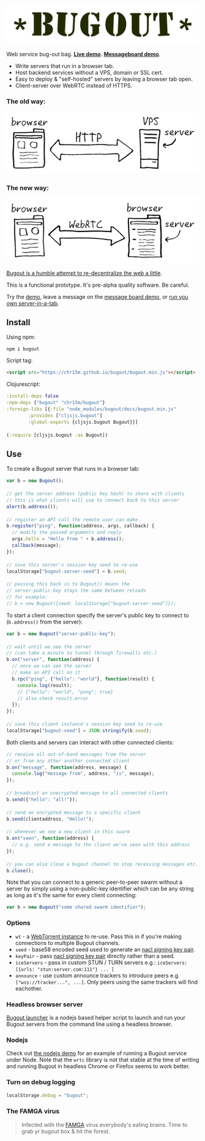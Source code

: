 <p align="center"><img src="docs/bugout-logo.svg"/></p>

Web service bug-out bag. **[Live demo](https://chr15m.github.io/bugout)**. **[Messageboard demo](https://chr15m.github.io/bugout/examples/messageboard.html)**.

 * Write servers that run in a browser tab.
 * Host backend services without a VPS, domain or SSL cert.
 * Easy to deploy & "self-hosted" servers by leaving a browser tab open.
 * Client-server over WebRTC instead of HTTPS.

### The old way:

<p align="center"><img src="docs/bugout-old-way.svg"/></p>

### The new way:

<p align="center"><img src="docs/bugout-new-way.svg"/></p>

[Bugout is a humble attempt to re-decentralize the web a little](https://chr15m.github.io/on-self-hosting-and-decentralized-software.html).

This is a functional prototype. It's pre-alpha quality software. Be careful.

Try the [demo](https://chr15m.github.io/bugout), leave a message on the [message board demo](https://chr15m.github.io/bugout/examples/messageboard.html), or [run you own server-in-a-tab](https://chr15m.github.io/bugout/server.html).

## Install

Using npm:

```shell
npm i bugout
```

Script tag:

```html
<script src="https://chr15m.github.io/bugout/bugout.min.js"></script>
```

Clojurescript:

```clojure
:install-deps false
:npm-deps {"bugout" "chr15m/bugout"}
:foreign-libs [{:file "node_modules/bugout/docs/bugout.min.js"
		:provides ["cljsjs.bugout"]
		:global-exports {cljsjs.bugout Bugout}}]

(:require [cljsjs.bugout :as Bugout])
```

## Use

To create a Bugout server that runs in a browser tab:

```javascript
var b = new Bugout();

// get the server address (public key hash) to share with clients
// this is what clients will use to connect back to this server
alert(b.address());

// register an API call the remote user can make
b.register("ping", function(address, args, callback) {
  // modify the passed arguments and reply
  args.hello = "Hello from " + b.address();
  callback(message);
});

// save this server's session key seed to re-use
localStorage["bugout-server-seed"] = b.seed;

// passing this back in to Bugout() means the
// server-public-key stays the same between reloads
// for example:
// b = new Bugout({seed: localStorage["bugout-server-seed"]});
```

To start a client connection specify the server's public key to connect to (`b.address()` from the server):

```javascript
var b = new Bugout("server-public-key");

// wait until we see the server
// (can take a minute to tunnel through firewalls etc.)
b.on("server", function(address) {
  // once we can see the server
  // make an API call on it
  b.rpc("ping", {"hello": "world"}, function(result) {
    console.log(result);
    // {"hello": "world", "pong": true}
    // also check result.error
  });
});

// save this client instance's session key seed to re-use
localStorage["bugout-seed"] = JSON.stringify(b.seed);
```

Both clients and servers can interact with other connected clients:

```javascript
// receive all out-of-band messages from the server
// or from any other another connected client
b.on("message", function(address, message) {
  console.log("message from", address, "is", message);
});

// broadcast an unecrypted message to all connected clients
b.send({"hello": "all!"});

// send an encrypted message to a specific client
b.send(clientaddress, "Hello!");

// whenever we see a new client in this swarm
b.on("seen", function(address) {
  // e.g. send a message to the client we've seen with this address
});

// you can also close a bugout channel to stop receiving messages etc.
b.close();
```

Note that you can connect to a generic peer-to-peer swarm without a server by simply using a non-public-key identifier which can be any string as long as it's the same for every client connecting:

```javascript
var b = new Bugout("some shared swarm identifier");
```

### Options

 * `wt` - a [WebTorrent instance](https://webtorrent.io/docs) to re-use. Pass this in if you're making connections to multiple Bugout channels.
 * `seed` - base58 encoded seed used to generate an [nacl signing key pair](https://github.com/dchest/tweetnacl-js#signatures).
 * `keyPair` - pass [nacl signing key pair](https://github.com/dchest/tweetnacl-js#signatures) directly rather than a seed.
 * `iceServers` - pass in custom STUN / TURN servers e.g.: `iceServers: [{urls: "stun:server.com:111"} ... ]`
 * `announce` - use custom announce trackers to introduce peers e.g. `["wss://tracker...", ...]`. Only peers using the same trackers will find eachother.

### Headless browser server

[Bugout launcher](https://github.com/chr15m/bugout-launcher) is a nodejs based helper script to launch and run your Bugout servers from the command line using a headless browser.

### Nodejs

Check out [the nodejs demo](./docs/examples/node/) for an example of running a Bugout service under Node. Note that the `wrtc` library is not that stable at the time of writing and running Bugout in headless Chrome or Firefox seems to work better.

### Turn on debug logging

```javascript
localStorage.debug = "bugout";
```

### The FAMGA virus

> Infected with the [FAMGA](https://duckduckgo.com/?q=FAMGA) virus everybody's eating brains. Time to grab yr bugout box & hit the forest.

